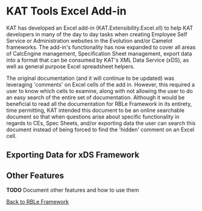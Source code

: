 ﻿# KAT Tools Excel Add-in

KAT has developed an Excel add-in (KAT.Extensibility.Excel.xll) to help KAT developers in many of the day to day tasks when creating Employee Self Service or Administration websites in the Evolution and/or Camelot frameworks. The add-in's functionality has now expanded to cover all areas of CalcEngine management, Specification Sheet management, export data into a format that can be consumed by KAT's XML Data Service (xDS), as well as general purpose Excel spreadsheet helpers.

The original documentation (and it will continue to be updated) was leveraging 'comments' on Excel cells of the add in. However, this required a user to know which cells to examine, along with not allowing the user to do an easy search of the entire set of documentation. Although it would be beneficial to read all the documentation for RBLe Framework in its entirety, time permitting, KAT intended this document to be an online searchable document so that when questions arise about specific functionality in regards to CEs, Spec Sheets, and/or exporting data the user can search this document instead of being forced to find the 'hidden' comment on an Excel cell.

## Exporting Data for xDS Framework

## Other Features

**TODO** Document other features and how to use them

[Back to RBLe Framework](RBLe.md)
